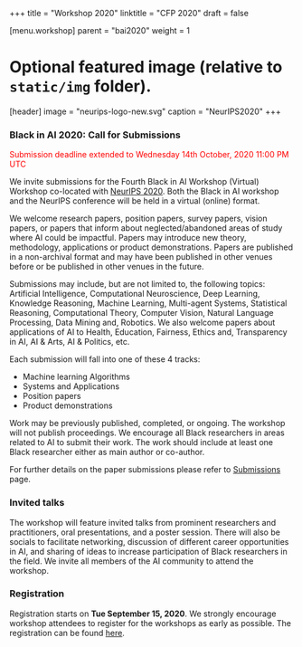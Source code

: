 ﻿+++
title = "Workshop 2020"
linktitle = "CFP 2020"
draft = false

[menu.workshop]
parent = "bai2020"
weight = 1

# Optional featured image (relative to `static/img` folder).
[header]
image = "neurips-logo-new.svg"
caption = "NeurIPS2020"
+++

### Black in AI 2020: Call for Submissions

<span style="color:red">Submission deadline extended to Wednesday 14th October, 2020 11:00 PM UTC</span>

We invite submissions for the Fourth Black in AI Workshop (Virtual) Workshop co-located with [NeurIPS 2020](https://nips.cc/). Both the Black in AI workshop and the NeurIPS conference will be held in a virtual (online) format.

We welcome research papers, position papers, survey papers, vision papers, or papers that inform about neglected/abandoned areas of study where AI
could be impactful. Papers may introduce new theory, methodology, applications or product demonstrations. Papers are published in a non-archival format and may have been published in other venues before or be published in other venues in the future.

Submissions may include, but are not limited to, the following topics: Artificial Intelligence, Computational Neuroscience, Deep Learning, Knowledge Reasoning, Machine Learning, Multi-agent Systems, Statistical Reasoning, Computational Theory, Computer Vision, Natural Language Processing, Data
Mining and, Robotics. We also welcome papers about applications of AI to Health, Education, Fairness, Ethics and, Transparency in AI, AI & Arts, AI
& Politics, etc.

Each submission will fall into one of these 4 tracks:

* Machine learning Algorithms
* Systems and Applications
* Position papers
* Product demonstrations

Work may be previously published, completed, or ongoing. The workshop will not publish proceedings. We encourage all Black researchers in areas
related to AI to submit their work. The work should include at least one Black researcher either as main author or co-author.

For further details on the paper submissions please refer to [Submissions](../submissions/) page.

### Invited talks 
The workshop will feature invited talks from prominent researchers and practitioners, oral presentations, and a poster session. There will also be socials to facilitate networking, discussion of different career opportunities in AI, and sharing of ideas to increase participation of Black researchers in the field. We invite all members of the AI community to attend the workshop.

### Registration
Registration starts on __Tue September 15, 2020__. We strongly encourage workshop attendees to register for the workshops as early as possible. The registration can be found [here](https://nips.cc/accounts/login/?next=/Profile).

<!---
  The early registration deadline for the conference is __Sun October 13, 2019 11:59 EST:__.


* <span style="color:red">~~__Tue July 30, 2019 11:00 PM UTC:__ Abstract submission deadline~~</span>

* <span style="color:red">~~__Extended:__ __Tue Aug 06, 2019 11:00 PM UTC:__ Abstract submission deadline~~</span>

* <span style="color:red">~~__Wed July 31, 2019 11:00 PM UTC:__ Travel grant application deadline~~</span> 

* <span style="color:red">~~__Extended:__ __Wed Aug 07, 2019 11:00 PM UTC:__ Travel grant application deadline~~</span>

* <span style="color:red">~~__30th August, 2019:__ Notification of travel grant approval/rejection~~</span>
* <span style="color:red">~~__31st August, 2019:__ Notification of paper submission acceptance/rejection~~</span>
* __Sun October 13, 2019 11:59 EST:__ NeurIPS early registration deadline
* __Monday December 9th, 2019 9:00 am to 5:30 pm EST:__ Third BAI Workshop
-->